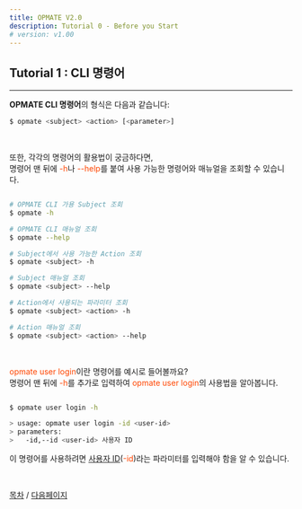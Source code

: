 ```yaml
---
title: OPMATE V2.0
description: Tutorial 0 - Before you Start
# version: v1.00
---
```


## Tutorial 1 : CLI 명령어 
- - -

**OPMATE CLI 명령어**의 형식은 다음과 같습니다: 

```bash
$ opmate <subject> <action> [<parameter>]
```

<br>

또한, 각각의 명령어의 활용법이 궁금하다면,\
<span>명령어 맨 뒤에 <inline style="color:#ff4500">-h</inline>나 <inline style="color:#ff4500">--help</inline>를 붙여 사용 가능한 명령어와 매뉴얼을 조회할 수 있습니다.</span>

```bash

# OPMATE CLI 가용 Subject 조회
$ opmate -h

# OPMATE CLI 매뉴얼 조회
$ opmate --help

# Subject에서 사용 가능한 Action 조회
$ opmate <subject> -h

# Subject 매뉴얼 조회
$ opmate <subject> --help

# Action에서 사용되는 파라미터 조회
$ opmate <subject> <action> -h

# Action 매뉴얼 조회
$ opmate <subject> <action> --help

```

<br>

<span><inline style="color:#ff4500">opmate user login</inline>이란 명령어를 예시로 들어볼까요?</span>\
명령어 맨 뒤에 <inline style="color:#ff4500">-h</inline>를 추가로 입력하여 <inline style="color:#ff4500">opmate user login</inline>의 사용법을 알아봅니다.

```bash

$ opmate user login -h

> usage: opmate user login -id <user-id>
> parameters:
>   -id,--id <user-id> 사용자 ID

```

<span>이 명령어를 사용하려면 <u>사용자 ID</u>(<inline style="color:#ff4500">-id</inline>)라는 파라미터를 입력해야 함을 알 수 있습니다.</span>

<br>

[목차](Tutorial.md) / [다음페이지](Tutorial2.md)
